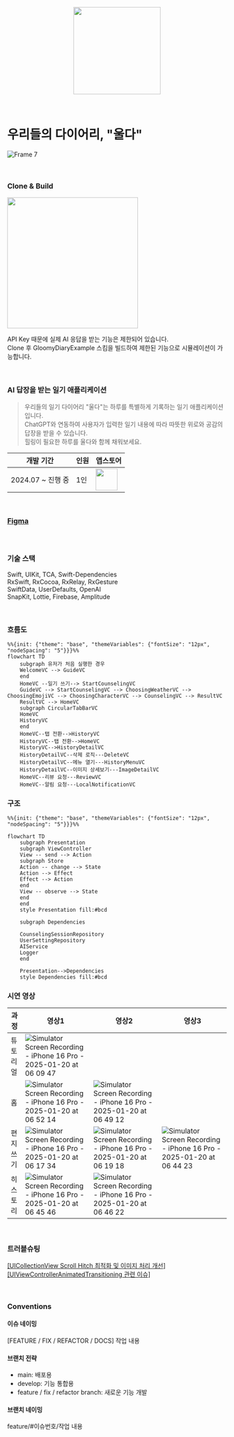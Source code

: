 <p align="center">
  <img src="https://github.com/user-attachments/assets/e201436f-fdf4-4460-9703-7c47e79757da" width="200" height="200"/>
</p>

<br>

# 우리들의 다이어리, "울다"

![Frame 7](https://github.com/user-attachments/assets/6ae1cdc2-5986-4ddc-9de7-0cdd1b6b7972)

<br>

### Clone & Build

<img src="https://github.com/user-attachments/assets/5688e672-52a9-4180-9ce7-5e8ef6e29cd4" width=300>

API Key 때문에 실제 AI 응답을 받는 기능은 제한되어 있습니다.<br>
Clone 후 GloomyDiaryExample 스킴을 빌드하여 제한된 기능으로 시뮬레이션이 가능합니다.<br>

<br>

### AI 답장을 받는 일기 애플리케이션

> 우리들의 일기 다이어리 "울다"는 하루를 특별하게 기록하는 일기 애플리케이션입니다.<br>
> ChatGPT와 연동하여 사용자가 입력한 일기 내용에 따라 따뜻한 위로와 공감의 답장을 받을 수 있습니다.<br>
> 힐링이 필요한 하루를 울다와 함께 채워보세요.


|개발 기간|인원|앱스토어|
|-|-|-|
|2024.07 ~ 진행 중|1인|[<img src="https://github.com/user-attachments/assets/dba5b62c-9db7-4715-b4cc-2b817503b082" height="50">](https://apps.apple.com/us/app/%EC%9A%B8%EB%8B%A4-%EC%9A%B0%EB%A6%AC%EB%93%A4%EC%9D%98-%EC%9D%BC%EA%B8%B0-%EB%8B%A4%EC%9D%B4%EC%96%B4%EB%A6%AC/id6738892165)|


<br>

### [Figma](https://www.figma.com/design/4XnRA4iHJyDHKtFArvhVBG/ULDA?m=auto&t=wEoCwoRnoRfEIwtj-1)

<br>

## 

### 기술 스택
Swift, UIKit, TCA, Swift-Dependencies<br>
RxSwift, RxCocoa, RxRelay, RxGesture<br>
SwiftData, UserDefaults, OpenAI<br>
SnapKit, Lottie, Firebase, Amplitude<br>

<br>

### 흐름도

```mermaid
%%{init: {"theme": "base", "themeVariables": {"fontSize": "12px", "nodeSpacing": "5"}}}%%
flowchart TD
    subgraph 유저가 처음 실행한 경우
    WelcomeVC --> GuideVC
    end
    HomeVC --일기 쓰기--> StartCounselingVC
    GuideVC --> StartCounselingVC --> ChoosingWeatherVC --> ChoosingEmojiVC --> ChoosingCharacterVC --> CounselingVC --> ResultVC
    ResultVC --> HomeVC
    subgraph CircularTabBarVC
    HomeVC
    HistoryVC
    end
    HomeVC--탭 전환-->HistoryVC
    HistoryVC--탭 전환-->HomeVC
    HistoryVC-->HistoryDetailVC
    HistoryDetailVC--삭제 로직---DeleteVC
    HistoryDetailVC--메뉴 열기---HistoryMenuVC
    HistoryDetailVC--이미지 상세보기---ImageDetailVC
    HomeVC--리뷰 요청---ReviewVC
    HomeVC--알림 요청---LocalNotificationVC
```

### 구조
```mermaid
%%{init: {"theme": "base", "themeVariables": {"fontSize": "12px", "nodeSpacing": "5"}}}%%

flowchart TD
    subgraph Presentation
    subgraph ViewController
    View -- send --> Action
    subgraph Store
    Action -- change --> State
    Action --> Effect
    Effect --> Action
    end
    View -- observe --> State
    end
    end
    style Presentation fill:#bcd

    subgraph Dependencies
    
    CounselingSessionRepository
    UserSettingRepository
    AIService
    Logger
    end

    Presentation-->Dependencies
    style Dependencies fill:#bcd
```

### 시연 영상
|과정|영상1|영상2|영상3|
|-|-|-|-|
| 튜토<br>리얼 | ![Simulator Screen Recording - iPhone 16 Pro - 2025-01-20 at 06 09 47](https://github.com/user-attachments/assets/babea375-f60d-457e-8b13-4888237f82f7) | | |
| 홈 | ![Simulator Screen Recording - iPhone 16 Pro - 2025-01-20 at 06 52 14](https://github.com/user-attachments/assets/24041e1d-dc0e-4087-ad88-0b2a69d1c600) | ![Simulator Screen Recording - iPhone 16 Pro - 2025-01-20 at 06 49 12](https://github.com/user-attachments/assets/e4de0fac-908f-47e1-9bfb-a338f32e2257) | | 
| 편지<br>쓰기 | ![Simulator Screen Recording - iPhone 16 Pro - 2025-01-20 at 06 17 34](https://github.com/user-attachments/assets/2fea2d5a-db4b-4331-855a-028a02a75a37) | ![Simulator Screen Recording - iPhone 16 Pro - 2025-01-20 at 06 19 18](https://github.com/user-attachments/assets/33c3789e-7484-4200-8d05-4c519321aea3) | ![Simulator Screen Recording - iPhone 16 Pro - 2025-01-20 at 06 44 23](https://github.com/user-attachments/assets/d7297155-44a8-4263-9717-6beef2a6d6b6) |
| 히스<br>토리 | ![Simulator Screen Recording - iPhone 16 Pro - 2025-01-20 at 06 45 46](https://github.com/user-attachments/assets/9414cc03-8047-4969-ba6e-8c9150917659) | ![Simulator Screen Recording - iPhone 16 Pro - 2025-01-20 at 06 46 22](https://github.com/user-attachments/assets/e4f72b02-43ff-45a0-839e-cf227403b643) | | 

<br>

### 트러블슈팅
[[UICollectionView Scroll Hitch 최적화 및 이미지 처리 개선]](https://github.com/LURKS02/GloomyDiary/wiki/%08UICollectionView-Scroll-Hitch-%EC%B5%9C%EC%A0%81%ED%99%94-%EB%B0%8F-%EC%9D%B4%EB%AF%B8%EC%A7%80-%EC%B2%98%EB%A6%AC-%EA%B0%9C%EC%84%A0-1)<br>
[[UIViewControllerAnimatedTransitioning 관련 이슈]](https://github.com/LURKS02/GloomyDiary/wiki/UIViewControllerAnimatedTransitioning-%EA%B4%80%EB%A0%A8-%EC%9D%B4%EC%8A%88)<br>

<br>

### Conventions
#### 이슈 네이밍
[FEATURE / FIX / REFACTOR / DOCS] 작업 내용

#### 브랜치 전략
- main: 배포용
- develop: 기능 통합용
- feature / fix / refactor branch: 새로운 기능 개발

#### 브랜치 네이밍
feature/#이슈번호/작업 내용

